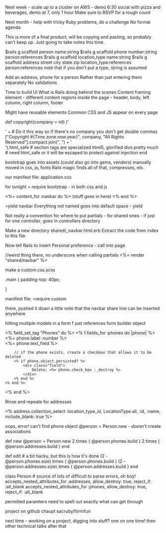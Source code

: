 Next week - scale up to a cluster on AWS - demo
6:30 social with pizza and beverages, demo at 7, only 1 hour
Make sure to RSVP for a rough count

Next month - help with tricky Ruby problems, do a challenge 
No formal agenda

This is more of a final product, will be copying and pasting, so probably can't keep up.
Just going to take notes this time.

$rails g scaffold person name:string
$rails g scaffold phone number:string person:references
$rails g scaffold location_type name:string
$rails g scaffold address street city state zip location_type:references person:references
note that if you don't put a type, string is assumed

Add an address, phone for a person
Rather than just entering them separately
No validations

Time to build UI
What is Rails doing behind the scenes
Content framing element - different content regions inside the page - header, body, left column, right column, footer

Might have reusable elements
Common CSS and JS appear on every page

def copyright(company = nil)
	('<section class="copyright">' + 
	# Do it this way so if there's no company you don't get double commas
	["Copyright #{Time.zone.now.year}", company, "All Rights Reserved"].compact.join(", ") + 
	'</section>').html_safe
	# section tags are specialized html5, glorified divs pretty much
	# need html_safe or it will be escaped to protect against injection
end

bootstrap goes into assets (could also go into gems, vendors)
manually moved in css, js, fonts
Rails magic finds all of that, compresses, etc.

our manifest file:
application.css

for tonight
= require bootstrap - in both css and js

<%= content_for :navbar do %>
	(stuff goes in here)
<% end %>

=yield navbar
Everything not named goes into default space - yield

Not really a convention for where to put partials - for shared ones - if just for one controller, goes in controllers directory

Make a new directory shared/_navbar.html.erb
Extract the code from index to this file

Now tell Rails to insert
Personal preference - call into page

//weird thing there, no underscore when calling partials
<%= render "shared/navbar" %>

make a custom.css.scss

.main {
	padding-top: 40px;

}

manifest file:
=require custom

there, pushed it down a little
note that the navbar share line can be inserted anywhere

hitting multiple models in a form
f just references form builder object

<% field_set_tag "Phones" do %>
	<% f.fields_for :phones do |phone| %>
		<%= phone.label :number %><br>
		<%= phone.text_field %> 

		// if the phone exists, create a checkbox that allows it to be deleted
		<% if phone.object.persisted? %>
			<div class="field">
				Delete: <%= phone.check_box :_destroy %>
			</div>
		<% end %>	
	<% end %>	
<% end %>

Rinse and repeate for addresses

<% address.collection_select :location_type_id, LocationType.all, :id, :name, include_blank: true %>

oops, error! can't find phone object
@person = Person.new - *doesn't* create associations

def new
	@person = Person.new
	2.times { @person.phones.build }
	2.times { @person.addresses.build }
end

def edit
	# a bit hacky, but this is how it's done
  (2 - @person.phones.size).times { @person.phones.build }
  (2 - @person.addresses.size).times { @person.addresses.build }
end

class Person
	# source of lots of difficult to parse errors, oh boy!
 	accepts_nested_attributes_for :addresses, allow_destroy: true, reject_if: :all_blank
 	accepts_nested_attributes_for :phones, allow_destroy: true, reject_if: :all_blank

permitted paramters
	need to spell out exactly what can get through

project on github
chaupt
sacruby/formfun

next time - working on a project, digging into stuff? one on one time! then other technical talks after that